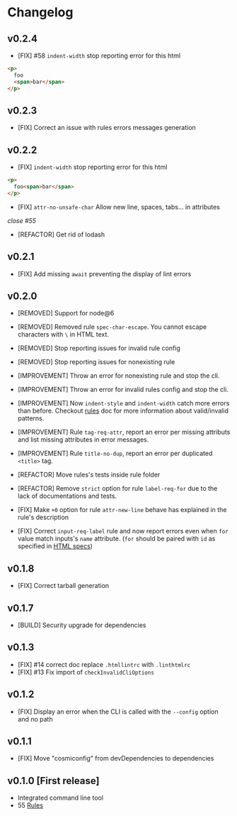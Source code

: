 # Changelog

## v0.2.4

* [FIX] #58 `indent-width` stop reporting error for this html

```html
<p>
  foo
  <span>bar</span>
</p>
```

## v0.2.3

* [FIX] Correct an issue with rules errors messages generation

## v0.2.2

* [FIX] `indent-width` stop reporting error for this html

```html
<p>
  foo<span>bar</span>
</p>
```

* [FIX] `attr-no-unsafe-char` Allow new line, spaces, tabs... in attributes

_close #55_

* [REFACTOR] Get rid of lodash

## v0.2.1

* [FIX] Add missing `await` preventing the display of lint errors

## v0.2.0

* [REMOVED] Support for node@6
* [REMOVED] Removed rule `spec-char-escape`. You cannot escape characters with `\` in HTML text.
* [REMOVED] Stop reporting issues for invalid rule config
* [REMOVED] Stop reporting issues for nonexisting rule

* [IMPROVEMENT] Throw an error for nonexisting rule and stop the cli.
* [IMPROVEMENT] Throw an error for invalid rules config and stop the cli.
* [IMPROVEMENT] Now `indent-style` and `indent-width` catch more errors than before. Checkout [rules](./lib/rules/indent-style/README.md) doc for more information about valid/invalid patterns.
* [IMPROVEMENT] Rule `tag-req-attr`, report an error per missing attributs and list missing attributes in error messages.
* [IMPROVEMENT] Rule `title-no-dup`, report an error per duplicated `<title>` tag.

* [REFACTOR] Move rules's tests inside rule folder
* [REFACTOR] Remove `strict` option for rule `label-req-for` due to the lack of documentations and tests.

* [FIX] Make `+0` option for rule `attr-new-line` behave has explained in the rule's description
* [FIX] Correct `input-req-label` rule and now report errors even when `for` value match inputs's `name` attribute. (`for` should be paired with `id` as specified in [HTML specs](https://www.w3.org/TR/html52/sec-forms.html#element-attrdef-label-for))

## v0.1.8

* [FIX] Correct tarball generation

## v0.1.7

* [BUILD] Security upgrade for dependencies

## v0.1.3

* [FIX] #14 correct doc replace `.htmllintrc` with `.linthtmlrc`
* [FIX] #13 Fix import of `checkInvalidCliOptions`

## v0.1.2

* [FIX] Display an error when the CLI is called with the `--config` option and no path

## v0.1.1

* [FIX] Move "cosmiconfig" from devDependencies to dependencies

## v0.1.0 [First release]

* Integrated command line tool
* 55 [Rules](./docs/rules)
